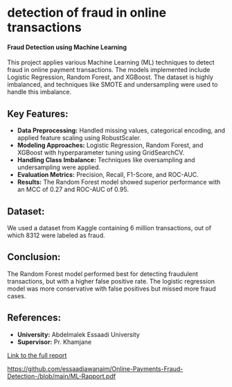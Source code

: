 # detection of fraud in online transactions
#### Fraud Detection using Machine Learning

This project applies various Machine Learning (ML) techniques to detect fraud in online payment transactions. The models implemented include Logistic Regression, Random Forest, and XGBoost. The dataset is highly imbalanced, and techniques like SMOTE and undersampling were used to handle this imbalance. 

## Key Features:
- **Data Preprocessing:** Handled missing values, categorical encoding, and applied feature scaling using RobustScaler.
- **Modeling Approaches:** Logistic Regression, Random Forest, and XGBoost with hyperparameter tuning using GridSearchCV.
- **Handling Class Imbalance:** Techniques like oversampling and undersampling were applied.
- **Evaluation Metrics:** Precision, Recall, F1-Score, and ROC-AUC.
- **Results:** The Random Forest model showed superior performance with an MCC of 0.27 and ROC-AUC of 0.95.

## Dataset:
We used a dataset from Kaggle containing 6 million transactions, out of which 8312 were labeled as fraud.

## Conclusion:
The Random Forest model performed best for detecting fraudulent transactions, but with a higher false positive rate. The logistic regression model was more conservative with false positives but missed more fraud cases.

## References:
- **University:** Abdelmalek Essaadi University
- **Supervisor:** Pr. Khamjane
  

[Link to the full report](/blob/main/ML-Rapport.pdf)


https://github.com/essaadiawanaim/Online-Payments-Fraud-Detection-/blob/main/ML-Rapport.pdf
